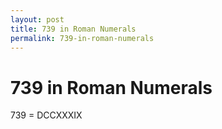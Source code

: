 ```yaml
---
layout: post
title: 739 in Roman Numerals
permalink: 739-in-roman-numerals
---
```


# 739 in Roman Numerals

739 = DCCXXXIX
